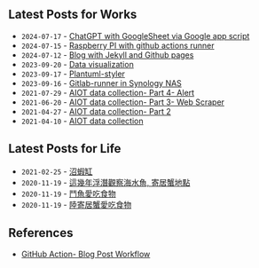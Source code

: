 ## Latest Posts for Works

<!-- BLOG-POST-LIST:START -->
* `2024-07-17` - [ChatGPT with GoogleSheet via Google app script](https://wenchiehlee.github.io/Chatgpt-with-GoogleSheet-via-Google-app-script/)
* `2024-07-15` - [Raspberry PI with github actions runner](https://wenchiehlee.github.io/Raspberry-PI-with-github-action-runner/)
* `2024-07-12` - [Blog with Jekyll and Github pages](https://wenchiehlee.github.io/Blog-with-Jekyll-and-Github-pages/)
* `2023-09-20` - [Data visualization](https://wenchiehlee.github.io/Data-visualization/)
* `2023-09-17` - [Plantuml-styler](https://wenchiehlee.github.io/Plantuml-beatifier/)
* `2023-09-16` - [Gitlab-runner in Synology NAS](https://wenchiehlee.github.io/Gitlab-runner-in-Synology-NAS/)
* `2021-07-29` - [AIOT data collection- Part 4- Alert](https://wenchiehlee.github.io/AIOT-data-collection-Part-4/)
* `2021-06-20` - [AIOT data collection- Part 3- Web Scraper](https://wenchiehlee.github.io/AIOT-data-collection-Part-3/)
* `2021-04-27` - [AIOT data collection- Part 2](https://wenchiehlee.github.io/AIOT-data-collection-Part-2/)
* `2021-04-10` - [AIOT data collection](https://wenchiehlee.github.io/AIOT-data-collection/)<!-- BLOG-POST-LIST:END -->

## Latest Posts for Life

<!-- WP:START -->
* `2021-02-25` - [沼蝦缸](https://wenchiehlee.wordpress.com/2021/02/25/%e6%b2%bc%e8%9d%a6%e7%bc%b8/)
* `2020-11-19` - [這幾年浮潛觀察海水魚, 寄居蟹地點](https://wenchiehlee.wordpress.com/2020/11/19/%e9%80%99%e5%b9%be%e5%b9%b4%e6%b5%ae%e6%bd%9b%e8%a7%80%e5%af%9f%e6%b5%b7%e6%b0%b4%e9%ad%9a-%e5%af%84%e5%b1%85%e8%9f%b9%e5%9c%b0%e9%bb%9e/)
* `2020-11-19` - [鬥魚愛吃食物](https://wenchiehlee.wordpress.com/2020/11/19/%e9%ac%a5%e9%ad%9a%e6%84%9b%e5%90%83%e9%a3%9f%e7%89%a9/)
* `2020-11-19` - [陸寄居蟹愛吃食物](https://wenchiehlee.wordpress.com/2020/11/19/%e9%99%b8%e5%af%84%e5%b1%85%e8%9f%b9%e6%84%9b%e5%90%83%e9%a3%9f%e7%89%a9/)<!-- WP:END -->


## References
* [GitHub Action- Blog Post Workflow](https://github.com/marketplace/actions/blog-post-workflow)
